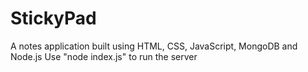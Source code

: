 # StickyPad
A notes application built using HTML, CSS, JavaScript, MongoDB and Node.js
Use "node index.js" to run the server
